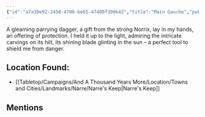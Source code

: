 ```yaml
---
{"id":"a7a30e92-2458-4706-be65-47409f390b42","title":"Main Gauche","publish":true,"date_created":"Sunday, March 5th 2023, 6:40:16 pm","date_modified":"Saturday, March 30th 2024, 11:24:42 pm","path":"Tabletop/Campaigns/And A Thousand Years More/Inventory/Equipment/Main Gauche.md","permalink":"/tabletop/campaigns/and-a-thousand-years-more/inventory/equipment/main-gauche/","PassFrontmatter":true}
---
```


<!--A parrying dagger. A gift from Norrix to better protect myself.-->

A gleaming parrying dagger, a gift from the strong Norrix, lay in my hands, an offering of protection. I held it up to the light, admiring the intricate carvings on its hilt, its shining blade glinting in the sun – a perfect tool to shield me from danger.

## Location Found:

- [[Tabletop/Campaigns/And A Thousand Years More/Location/Towns and Cities/Landmarks/Narre/Narre's Keep\|Narre's Keep]]

## Mentions


